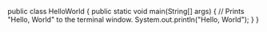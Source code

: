 
public class HelloWorld { public static void main(String[] args) { // Prints "Hello, World" to the terminal window. System.out.println("Hello, World"); } }
